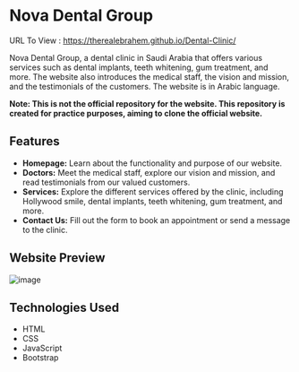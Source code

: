 # Nova Dental Group
URL To View : https://therealebrahem.github.io/Dental-Clinic/

Nova Dental Group, a dental clinic in Saudi Arabia that offers various services such as dental implants, teeth whitening, gum treatment, and more. The website also introduces the medical staff, the vision and mission, and the testimonials of the customers. The website is in Arabic language.

**Note: This is not the official repository for the website. This repository is created for practice purposes, aiming to clone the official website.**

## Features

- **Homepage:** Learn about the functionality and purpose of our website.
- **Doctors:** Meet the medical staff, explore our vision and mission, and read testimonials from our valued customers.
- **Services:** Explore the different services offered by the clinic, including Hollywood smile, dental implants, teeth whitening, gum treatment, and more.
- **Contact Us:** Fill out the form to book an appointment or send a message to the clinic.
## Website Preview
![image](https://github.com/therealebrahem/Dental-Clinic/assets/106280874/5d1fb491-2f7f-4aaa-bfbf-d2ff61dbbf5a)

## Technologies Used

- HTML
- CSS
- JavaScript
- Bootstrap
